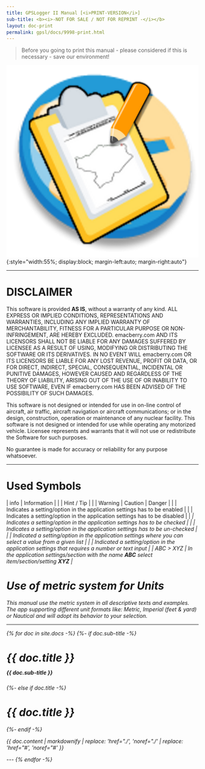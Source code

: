 ```yaml
---
title: GPSLogger II Manual [<i>PRINT-VERSION</i>]
sub-title: <b><i>-NOT FOR SALE / NOT FOR REPRINT -</i></b>
layout: doc-print
permalink: gpsl/docs/9998-print.html
---
```

> Before you going to print this manual - please considered if this is necessary - save our environment!  

![shot1](/assets/img/gpsl/app-icon-xxl.png){:style="width:55%; display:block; margin-left:auto; margin-right:auto"}

---

# DISCLAIMER
This software is provided **AS IS**, without a warranty of any kind. ALL EXPRESS OR IMPLIED CONDITIONS, REPRESENTATIONS
AND WARRANTIES, INCLUDING ANY IMPLIED WARRANTY OF MERCHANTABILITY, FITNESS FOR A PARTICULAR PURPOSE OR NON-INFRINGEMENT,
ARE HEREBY EXCLUDED. emacberry.com AND ITS LICENSORS SHALL NOT BE LIABLE FOR ANY DAMAGES SUFFERED BY LICENSEE AS A
RESULT OF USING, MODIFYING OR DISTRIBUTING THE SOFTWARE OR ITS DERIVATIVES. IN NO EVENT WILL emacberry.com OR ITS
LICENSORS BE LIABLE FOR ANY LOST REVENUE, PROFIT OR DATA, OR FOR DIRECT, INDIRECT, SPECIAL, CONSEQUENTIAL, INCIDENTAL OR
PUNITIVE DAMAGES, HOWEVER CAUSED AND REGARDLESS OF THE THEORY OF LIABILITY, ARISING OUT OF THE USE OF OR INABILITY TO
USE SOFTWARE, EVEN IF emacberry.com HAS BEEN ADVISED OF THE POSSIBILITY OF SUCH DAMAGES.

This software is not designed or intended for use in on-line control of aircraft, air traffic, aircraft navigation or
aircraft communications; or in the design, construction, operation or maintenance of any nuclear facility. This software
is not designed or intended for use while operating any motorized vehicle. Licensee represents and warrants that it will
not use or redistribute the Software for such purposes.

No guarantee is made for accuracy or reliability for any purpose whatsoever.

---

# Used Symbols

| <span class="material-icons fa-fw">info</span> | Information |
| <i class="fa-solid fa-hand-point-up fa-fw"></i> | Hint / Tip |
| <i class="fa-solid fa-warning fa-fw"></i> | Warning \| Caution \| Danger |
| <i class="fa-solid fa-toggle-on fa-fw"></i> | Indicates a setting/option in the application settings has to be enabled |
| <i class="fa-solid fa-toggle-off fa-fw"></i> | Indicates a setting/option in the application settings has to be disabled |
| <i class="fa-solid fa-square-check fa-fw"> | Indicates a setting/option in the application settings has to be checked |
| <i class="fa-solid fa-square fa-fw"></i> | Indicates a setting/option in the application settings has to be un-checked |
| <i class="fa-solid fa-list fa-fw"></i> | Indicated a setting/option in the application settings where you can select a value from a given list |
| <i class="fa-solid fa-square-pen fa-fw"> | Indicated a setting/option in the application settings that requires a number or text input |
| ABC > XYZ | In the application settings/section with the name **_ABC_** select item/section/setting **_XYZ_** |

# Use of metric system for Units
This manual use the metric system in all descriptive texts and examples. The app supporting different unit formats like:
_Metric_, _Imperial_ (feet & yard) or _Nautical_ and will adopt its behavior to your selection.

---

{% for doc in site.docs -%}
    {%- if doc.sub-title -%}
<h1 class="post-title">{{ doc.title }}<br/><span style="font-size: 50%">{{ doc.sub-title }}</span></h1>
    {%- else if doc.title -%}
<h1 class="post-title">{{ doc.title }}</h1>
    {%- endif -%}
<p>{{ doc.content | markdownify | replace: 'href="./', 'noref="./' | replace: 'href="#', 'noref="#' }}</p>
---
{% endfor -%}
